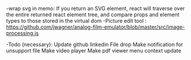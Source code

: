 -wrap svg in memo:
If you return an SVG element, react will traverse over the entire returned react element tree, and compare props and element types to those stored in the virtual dom
-Picture edit tool :
https://github.com/jwagner/analog-film-emulator/blob/master/src/image-processing.js

-Todo (necessary):
Update github linkedin
File drop
Make notification for unsupport file
Make video player
Make pdf viewer
menu context update
